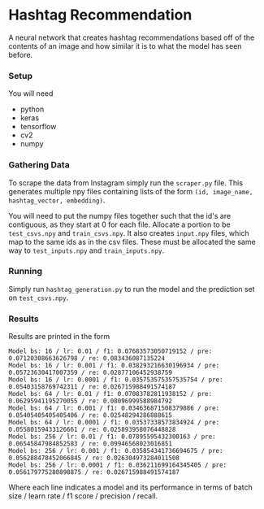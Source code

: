 # Hashtag Recommendation

A neural network that creates hashtag recommendations based off of the contents of an image and how similar it is to what the model has seen before.

### Setup

You will need
- python
- keras
- tensorflow
- cv2
- numpy

### Gathering Data

To scrape the data from Instagram simply run the `scraper.py` file. This generates multiple npy files containing lists of the form `(id, image_name, hashtag_vector, embedding)`.

You will need to put the numpy files together such that the id's are contiguous, as they start at 0 for each file. Allocate a portion to be `test_csvs.npy` and `train_csvs.npy`. It also creates `input.npy` files, which map to the same ids as in the csv files. These must be allocated the same way to `test_inputs.npy` and `train_inputs.npy`.

### Running

Simply run `hashtag_generation.py` to run the model and the prediction set on `test_csvs.npy`.

### Results

Results are printed in the form

```
Model bs: 16 / lr: 0.01 / f1: 0.07683573050719152 / pre: 0.07120308663626798 / re: 0.083436087135224
Model bs: 16 / lr: 0.001 / f1: 0.038293216630196934 / pre: 0.05723630417007359 / re: 0.02877106452938759
Model bs: 16 / lr: 0.0001 / f1: 0.035753575357535754 / pre: 0.05403158769742311 / re: 0.026715988491574187
Model bs: 64 / lr: 0.01 / f1: 0.07083782811938152 / pre: 0.06295941195270055 / re: 0.08096999588984792
Model bs: 64 / lr: 0.001 / f1: 0.034636871508379886 / pre: 0.05405405405405406 / re: 0.02548294286888615
Model bs: 64 / lr: 0.0001 / f1: 0.03537338573834924 / pre: 0.05580159433126661 / re: 0.025893958076448828
Model bs: 256 / lr: 0.01 / f1: 0.07895595432300163 / pre: 0.06545847984852583 / re: 0.09946568023016851
Model bs: 256 / lr: 0.001 / f1: 0.035854341736694675 / pre: 0.056288478452066845 / re: 0.026304973284011508
Model bs: 256 / lr: 0.0001 / f1: 0.036211699164345405 / pre: 0.056179775280898875 / re: 0.026715988491574187
```

Where each line indicates a model and its performance in terms of batch size / learn rate / f1 score / precision / recall.
